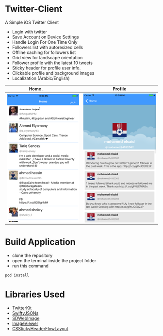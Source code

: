 # Twitter-Client

A Simple iOS Twitter Client 

- Login with twitter 
- Save Account on Device Settings
- Handle Login For One Time Only
- Followers list with autoresized cells 
- Offline caching for followers list
- Grid view for landscape orientation
- Follower profile with the latest 10 tweets
- Sticky header for profile user info. 
- Clickable profile and background images 
- Localization (Arabic/English)


Home .                     |  Profile
:-------------------------:|:-------------------------:
![](Screenshots/home.png)  |  ![](Screenshots/profile.png)

# Build Application
- clone the repository 
- open the terminal inside the project folder
- run this command
```terminal
pod install
```

# Libraries Used
- [TwitterKit](https://dev.twitter.com/twitterkit/ios/installation)
- [SwiftyJSONs](https://github.com/SwiftyJSON/SwiftyJSON)
- [SDWebImage](https://github.com/rs/SDWebImage)
- [ImageViewer](https://github.com/MailOnline/ImageViewer)
- [CSStickyHeaderFlowLayout](https://github.com/CSStickyHeaderFlowLayout/CSStickyHeaderFlowLayout)

